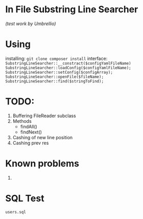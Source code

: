 # In File Substring Line Searcher 
*(test work by Umbrellio)*

# Using
 installing:
 `
 git clone
 composer install
 `
 interface:
`
SubstringLineSearcher::__constract($configYamlFileName)
SubstringLineSearcher::loadConfig($configYamlFileName);
SubstringLineSearcher::setConfig($configArray);
SubstringLineSearcher::openFile($fileName);
SubstringLineSearcher::find($stringToFind);
`

# TODO:
1. Buffering FileReader subclass
2. Methods
   - findAll()
   - findNext()
3. Cashing of new line position
4. Cashing prev res

# Known problems
1. 

# SQL Test
  `users.sql`